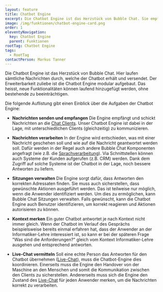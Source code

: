 ```yaml
---
layout: feature
title: Chatbot Engine
excerpt: Die Chatbot Engine ist das Herzstück von Bubble Chat. Sie empfängt, verarbeitet und sendet Nachrichten an die jeweiligen Chat Clients.
image: /img/funktionen/chatbot-engine-card.png
order: 1
eleventyNavigation:
  key: Chatbot Engine
  parent: Funktionen
rootTag: Chatbot Engine
tags:
  - RootTag
contactPerson: Markus Tanner
---
```


Die Chatbot Engine ist das Herzstück von Bubble Chat. Hier laufen sämtliche Nachrichten durch, welche der Chatbot erhält und versendet. Der Erweiterbarkeit zuliebe ist die Chatbot Engine modular aufgebaut. Das heisst, neue Funktionalitäten können laufend hinzugefügt werden, ohne bestehende zu beeinträchtigen.

Die folgende Auflistung gibt einen Einblick über die Aufgaben der Chatbot Engine:

- **Nachrichten senden und empfangen**
  Die Engine empfängt und schickt Nachrichten an die [Chat Clients](/funktionen/channels). Unser Chatbot Engine ist dabei in der Lage, mit unterschiedlichen Clients (gleichzeitig) zu kommunizieren.

- **Nachrichten verarbeiten**
  In der Engine wird entschieden, was mit einer Nachricht geschehen soll und wie auf die Nachricht geantwortet werden soll. Dafür werden in der Regel auch andere Bubble Chat Komponenten angefragt (wie z.B. die [Sprachverarbeitung](/funktionen/nlp/)). Via Schnittstellen können auch Systeme der Kunden aufgerufen (z.B. CRM) werden. Dank dem Zugriff auf solche Systeme ist der Chatbot in der Lage, noch bessere Antworten zu liefern.

- **Sitzungen verwalten**
  Die Engine sorgt dafür, dass Antworten den korrekten Adressaten finden. Sie muss auch sicherstellen, dass gewünschte Aktionen ausgeführt werden. Das ist teilweise nur möglich, wenn die Anwender identifiziert werden. Um dies zu ermöglichen, kann Bubble Chat Sitzungen verwalten. Falls gewünscht, kann die Chatbot Engine auch Benutzer identifizieren, um korrekt reagieren und Aktionen autorisieren zu können.

- **Kontext merken**
  Ein guter Chatbot antwortet je nach Kontext nicht immer gleich. Wenn der Chatbot im Verlauf des Gesprächs beispielsweise bereits einmal erfahren hat, dass der Anwender an der Informatiker-Lehre interessiert ist, so kann er bei der späteren Frage "Was sind die Anforderungen?" gleich vom Kontext Informatiker-Lehre ausgehen und entsprechend antworten.

- **Live-Chat vermitteln**
  Soll eine echte Person das Antworten für den Chatbot übernehmen ([Live-Chat](/funktionen/live-chat/)), muss die Chatbot-Engine dies koordinieren. Einerseits muss die Engine den Handover von der Maschine an den Menschen und somit die Kommunikation zwischen den Clients zu sicherstellen. Andererseits muss sich die Engine den Zustand des [Live-Chat](/funktionen/live-chat/) für jeden Anwender merken, um die Nachrichten korrekt zu verarbeiten.
